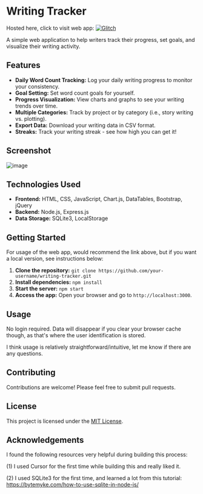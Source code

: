 # Writing Tracker

Hosted here, click to visit web app: [![Glitch](https://img.shields.io/badge/glitch-%233333FF.svg?style=for-the-badge&logo=glitch&logoColor=white)](https://galvanized-dot-kitty.glitch.me/index.html)

A simple web application to help writers track their progress, set goals, and visualize their writing activity.

## Features

* **Daily Word Count Tracking:** Log your daily writing progress to monitor your consistency.
* **Goal Setting:** Set word count goals for yourself.
* **Progress Visualization:** View charts and graphs to see your writing trends over time.
* **Multiple Categories:** Track by project or by category (i.e., story writing vs. plotting).
* **Export Data:** Download your writing data in CSV format.
* **Streaks:** Track your writing streak - see how high you can get it!

## Screenshot

![image](https://github.com/user-attachments/assets/8068ec16-b9aa-48e1-aed0-f97e417cba5a)

## Technologies Used

* **Frontend:** HTML, CSS, JavaScript, Chart.js, DataTables, Bootstrap, jQuery
* **Backend:** Node.js, Express.js
* **Data Storage:** SQLite3, LocalStorage

## Getting Started

For usage of the web app, would recommend the link above, but if you want a local version, see instructions below:

1. **Clone the repository:** `git clone https://github.com/your-username/writing-tracker.git`
2. **Install dependencies:** `npm install`
3. **Start the server:** `npm start`
4. **Access the app:** Open your browser and go to `http://localhost:3000`.

## Usage

No login required. Data will disappear if you clear your browser cache though, as that's where the user identification is stored.

I think usage is relatively straightforward/intuitive, let me know if there are any questions.

## Contributing

Contributions are welcome! Please feel free to submit pull requests.

## License

This project is licensed under the [MIT License](LICENSE).

## Acknowledgements
I found the following resources very helpful during building this process:

(1) I used Cursor for the first time while building this and really liked it.

(2) I used SQLite3 for the first time, and learned a lot from this tutorial: https://bytemyke.com/how-to-use-sqlite-in-node-js/
